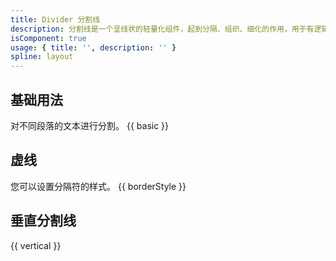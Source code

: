 ```yaml
---
title: Divider 分割线
description: 分割线是一个呈线状的轻量化组件，起到分隔、组织、细化的作用，用于有逻辑的组织元素内容和页面结构。
isComponent: true
usage: { title: '', description: '' }
spline: layout
---
```


## 基础用法
对不同段落的文本进行分割。
{{ basic }}

## 虚线
您可以设置分隔符的样式。
{{ borderStyle }}

## 垂直分割线
{{ vertical }}